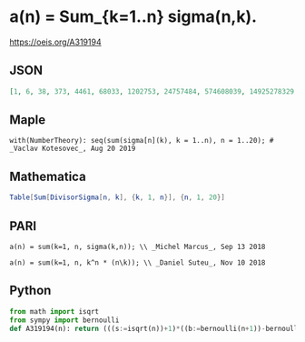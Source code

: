 # a\(n\) \= Sum\_\{k\=1\.\.n\} sigma\(n,k\)\.
https://oeis.org/A319194
## JSON
```JSON
[1, 6, 38, 373, 4461, 68033, 1202753, 24757484, 574608039, 14925278329, 427729375161, 13424413453317, 457608305315211, 16841852554413561, 665483754539870667, 28101844918556128030, 1262901795439193700478, 60182608193322255156347, 3031285556584399354961535]
```
## Maple
```Maple
with(NumberTheory): seq(sum(sigma[n](k), k = 1..n), n = 1..20); # _Vaclav Kotesovec_, Aug 20 2019
```
## Mathematica
```Mathematica
Table[Sum[DivisorSigma[n, k], {k, 1, n}], {n, 1, 20}]
```
## PARI
```PARI
a(n) = sum(k=1, n, sigma(k,n)); \\ _Michel Marcus_, Sep 13 2018
```
```PARI
a(n) = sum(k=1, n, k^n * (n\k)); \\ _Daniel Suteu_, Nov 10 2018
```
## Python
```Python
from math import isqrt
from sympy import bernoulli
def A319194(n): return (((s:=isqrt(n))+1)*((b:=bernoulli(n+1))-bernoulli(n+1,s+1))+sum(k**n*(n+1)*((q:=n//k)+1)-b+bernoulli(n+1,q+1) for k in range(1,s+1)))//(n+1) # _Chai Wah Wu_, Oct 21 2023
```
